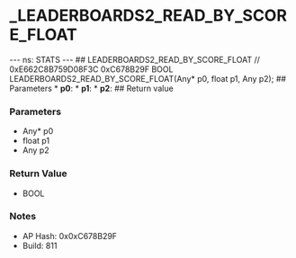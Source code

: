 # _LEADERBOARDS2_READ_BY_SCORE_FLOAT

--- ns: STATS --- ## LEADERBOARDS2_READ_BY_SCORE_FLOAT  // 0xE662C8B759D08F3C 0xC678B29F BOOL LEADERBOARDS2_READ_BY_SCORE_FLOAT(Any* p0, float p1, Any p2);   ## Parameters * **p0**: * **p1**: * **p2**:  ## Return value

### Parameters
* Any* p0
* float p1
* Any p2

### Return Value
* BOOL

### Notes
* AP Hash: 0x0xC678B29F
* Build: 811

